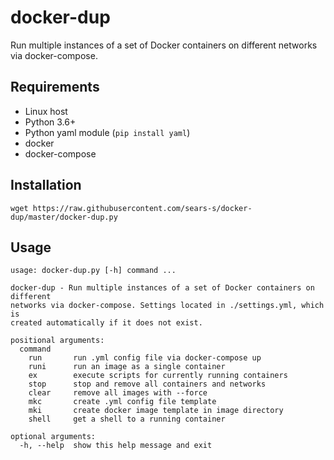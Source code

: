 # docker-dup
Run multiple instances of a set of Docker containers on different networks via docker-compose.

## Requirements
- Linux host
- Python 3.6+
- Python yaml module (`pip install yaml`)
- docker
- docker-compose

## Installation
`wget https://raw.githubusercontent.com/sears-s/docker-dup/master/docker-dup.py`

## Usage
```
usage: docker-dup.py [-h] command ...

docker-dup - Run multiple instances of a set of Docker containers on different
networks via docker-compose. Settings located in ./settings.yml, which is
created automatically if it does not exist.

positional arguments:
  command
    run       run .yml config file via docker-compose up
    runi      run an image as a single container
    ex        execute scripts for currently running containers
    stop      stop and remove all containers and networks
    clear     remove all images with --force
    mkc       create .yml config file template
    mki       create docker image template in image directory
    shell     get a shell to a running container

optional arguments:
  -h, --help  show this help message and exit
```